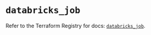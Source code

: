 # `databricks_job`

Refer to the Terraform Registry for docs: [`databricks_job`](https://registry.terraform.io/providers/databricks/databricks/1.47.0/docs/resources/job).
